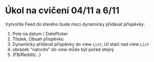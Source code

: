 # Úkol na cvičení 04/11 a 6/11

Vytvoříte Feed do kterého bude moci dynamicky přidávat příspěvky:
1) Pole na datum / DatePicker
2) Titulek, Obsah příspěvku
3) Dynamicky přídávat příspěvky do view ```List```, UI stačí nad view ```List```
4) obrázek "natvrdo" do view může být pořád stejný
5) (FB/Reddit/...)
   
